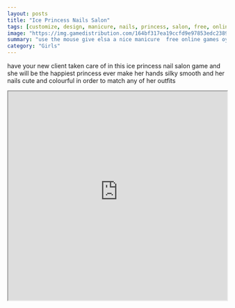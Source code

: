 ```yaml
---
layout: posts
title: "Ice Princess Nails Salon"
tags: [customize, design, manicure, nails, princess, salon, free, online, games, oyna, game, free, games, play, play, games]
image: "https://img.gamedistribution.com/164bf317ea19ccfd9e97853edc2389f4.jpg"
summary: "use the mouse give elsa a nice manicure  free online games oyna game free games play play games"
category: "Girls"
---
```


have your new client taken care of in this ice princess nail salon game and she will be the happiest princess ever make her hands silky smooth and her nails cute and colourful in order to match any of her outfits

<iframe width="100%" height="480px;" src="https://flash.gamedistribution.com?game=164bf317ea19ccfd9e97853edc2389f4"></iframe>